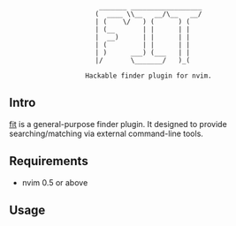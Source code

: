 <pre align="center"><code>
 _______ __________________
(  ____ \\__   __/\__   __/
| (    \/   ) (      ) (   
| (__       | |      | |   
|  __)      | |      | |   
| (         | |      | |   
| )      ___) (___   | |   
|/       \_______/   )_(   

Hackable finder plugin for nvim.
</code></pre>

Intro
---

[fit](https://github.com/theJian/fit) is a general-purpose finder plugin. It designed to provide searching/matching via external command-line tools.

Requirements
---

- nvim 0.5 or above

Usage
---
